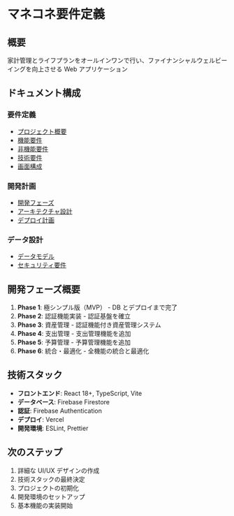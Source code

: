 # マネコネ要件定義

## 概要

家計管理とライフプランをオールインワンで行い、ファイナンシャルウェルビーイングを向上させる Web アプリケーション

## ドキュメント構成

### 要件定義

- [プロジェクト概要](./requirements/overview.md)
- [機能要件](./requirements/functional.md)
- [非機能要件](./requirements/non-functional.md)
- [技術要件](./requirements/technical.md)
- [画面構成](./requirements/ui-design.md)

### 開発計画

- [開発フェーズ](./development/phases.md)
- [アーキテクチャ設計](./development/architecture.md)
- [デプロイ計画](./development/deployment.md)

### データ設計

- [データモデル](./data/data-model.md)
- [セキュリティ要件](./data/security.md)

## 開発フェーズ概要

1. **Phase 1**: 極シンプル版（MVP） - DB とデプロイまで完了
2. **Phase 2**: 認証機能実装 - 認証基盤を確立
3. **Phase 3**: 資産管理 - 認証機能付き資産管理システム
4. **Phase 4**: 支出管理 - 支出管理機能を追加
5. **Phase 5**: 予算管理 - 予算管理機能を追加
6. **Phase 6**: 統合・最適化 - 全機能の統合と最適化

## 技術スタック

- **フロントエンド**: React 18+, TypeScript, Vite
- **データベース**: Firebase Firestore
- **認証**: Firebase Authentication
- **デプロイ**: Vercel
- **開発環境**: ESLint, Prettier

## 次のステップ

1. 詳細な UI/UX デザインの作成
2. 技術スタックの最終決定
3. プロジェクトの初期化
4. 開発環境のセットアップ
5. 基本機能の実装開始
